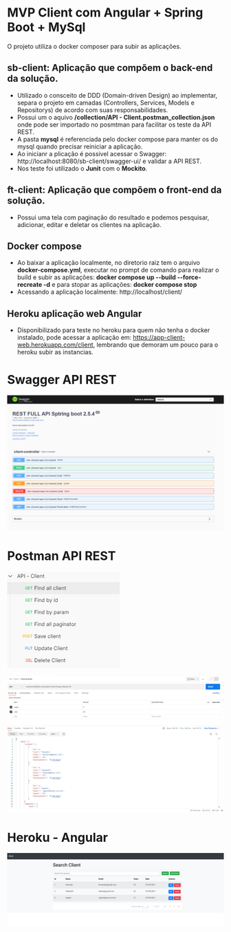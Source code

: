 # MVP Client com Angular + Spring Boot + MySql
O projeto utiliza o docker composer para subir as aplicações.

## sb-client: Aplicação que compõem o back-end da solução.
  - Utilizado o consceito de DDD (Domain-driven Design) ao implementar, separa o projeto em camadas (Controllers, Services, Models e Repositorys) de acordo com suas responsabilidades.
  - Possui um o aquivo **/collection/API - Client.postman_collection.json** onde pode ser importado no posmtman para facilitar os teste da API REST.
  - A pasta **mysql** é referenciada pelo docker compose para manter os do mysql quando precisar reiniciar a aplicação.
  - Ao inicianr a plicação é possivel acessar o Swagger: http://localhost:8080/sb-client/swagger-ui/ e validar a API REST.
  - Nos teste foi utilizado o **Junit** com o **Mockito**.

## ft-client: Aplicação que compõem o front-end da solução.
  - Possui uma tela com paginação do resultado e podemos pesquisar, adicionar, editar e deletar os clientes na aplicação.

## Docker compose
  - Ao baixar a aplicação localmente, no diretorio raiz tem o arquivo **docker-compose.yml**, executar no prompt de comando para realizar o build e subir as aplicações: 
  **docker compose up --build --force-recreate -d** e para stopar as aplicações: **docker compose stop**
  - Acessando a aplicação localmente: http://localhost/client/
  
## Heroku aplicação web Angular
  - Disponibilizado para teste no heroku para quem não tenha o docker instalado, pode acessar a aplicação em:
  https://app-client-web.herokuapp.com/client, lembrando que demoram um pouco para o heroku subir as instancias.

# Swagger API REST

![Screenshot](https://github.com/xcarlosr/builder_projeto/blob/main/sb-client/imgs/swagger_api_rest.png)

# Postman API REST

![Screenshot](https://github.com/xcarlosr/builder_projeto/blob/main/sb-client/imgs/postman_api.png)

![Screenshot](https://github.com/xcarlosr/builder_projeto/blob/main/sb-client/imgs/postman_api_resposta.png)

# Heroku - Angular

![Screenshot](https://github.com/xcarlosr/builder_projeto/blob/main/sb-client/imgs/front_end_angular.png)
